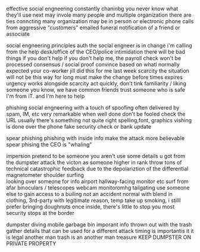 effective social engneering
	constantly chaninbg
		you never know what they'll use next
	may invole many people
		and multiple organization
		there are ties conncting many organization
	may be in person or electronic
		phone calls from aggressive "customers"
		emailed funeral notification of a friend or associate

 social engneering principles
 	auth
		the  social engneer is in change
		i'm calling from the help desk/office of the CEO/police
	intimidation
		there will be bad things if you don't help
		if you don't help me, the payroll check won't be processed
	consensus / social proof
		convince based on whatl normally expected
		your co-worker jill did this for me last week
	 scarcity
 		the situation will not be this way for long
		must make the change before times expires
	urgency
		works alongside scarcity
		act quickly, don't tink
	familiarity / liking
		someone you know, we have common friends
	trust 
		someone who is safe
		I'm from iT. and I'm here to help

phishing
 	social engneering with a touch of spoofing
 		often delivered by spam, IM, etc
		very remarkable when well done
	don't be fooled
		 check the URL
	usually there's something not quite right
		spelling,font, graphics
	vishing is done over the phone
		fake security check or bank update

spear phishing
	phishing with inside info
		make the attack more believable
		spear phising the CEO is "whaling"
		
impersion
	pretend to be someone you aren't
	use some details u got from the dumpster
	attack the victon as someone higher in rank
	throw tons  of technical
		catastrophic feedback due to the depolariztion of the differential magnetometer
shoulder surfing\
	looking over someone for info 
		airport hallway-facing monitor etc
	surf from afar
		binoculars / telescopes
		webcam monitoromhg
	tailgating 
	use someone else to gain access to a builing
		not an accident
 	normal with blend in clothing, 3rd-party with legitimate reason, temp take up smoking, i stilll prefer bringing doughnuts
	once inside, there's little to stop you
		most security stops at the border

dumpster diving 
	mobile garbage bin
	imporant info thrown out with the trash
	gather details that can be used for a different attack
	timing is importantis it
	it is legal 
		another man trash is an another man treasure
	KEEP DUMPSTER ON PRIVATE PROPERTY